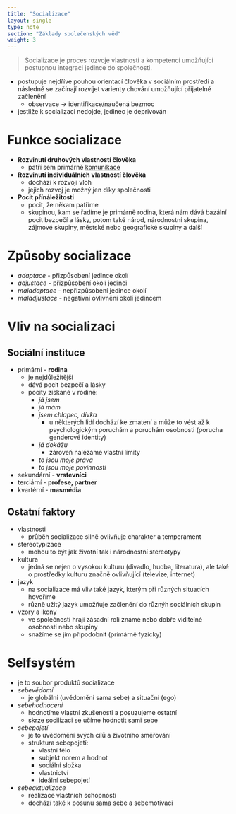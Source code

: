 ```yaml
---
title: "Socializace"
layout: single
type: note
section: "Základy společenských věd"
weight: 3
---
```

> Socializace je proces rozvoje vlastností a kompetencí umožňující postupnou integraci jedince do společnosti.
- postupuje nejdříve pouhou orientací člověka v sociálním prostředí a následně se začínají rozvíjet varienty chování umožňující přijatelné začlenění
    - observace -> identifikace/naučená bezmoc
- jestliže k socializaci nedojde, jedinec je deprivován
# Funkce socializace
- **Rozvinutí druhových vlastností člověka**
    - patří sem primárně [komunikace](/notes/school/social-sciences/communication)
- **Rozvinutí individuálních vlastností člověka**
    - dochází k rozvoji vloh
    - jejich rozvoj je možný jen díky společnosti
- **Pocit přínáležitosti**
    - pocit, že někam patříme
    - skupinou, kam se řadíme je primárně rodina, která nám dává bazální pocit bezpečí a lásky, potom také národ, národnostní skupina, zájmové skupiny, městské nebo geografické skupiny a další
# Způsoby socializace
- _adaptace_ - přizpůsobení jedince okolí
- _adjustace_ - přizpůsobení okolí jedinci
- _maladaptace_ - nepřizpůsobení jedince okolí
- _maladjustace_ - negativní ovlivnění okolí jedincem
# Vliv na socializaci
## Sociální instituce
- primární - **rodina**
    - je nejdůležitější
    - dává pocit bezpečí a lásky
    - pocity získané v rodině:
        - _já jsem_
        - _já mám_
        - _jsem chlapec, dívka_
            - u některých lidí dochází ke zmatení a může to vést až k psychologickým poruchám a poruchám osobnosti (porucha genderové identity)
        - _já dokážu_
            - zároveň nalézáme vlastní limity
        - _to jsou moje práva_
        - _to jsou moje povinnosti_
- sekundární - **vrstevníci**
- terciární - **profese, partner**
- kvartérní - **masmédia**
## Ostatní faktory
- vlastnosti
    - průběh socializace silně ovlivňuje charakter a temperament
- stereotypizace
    - mohou to být jak životní tak i národnostní stereotypy
- kultura
    - jedná se nejen o vysokou kulturu (divadlo, hudba, literatura), ale také o prostředky kulturu značně ovlivňující (televize, internet)
- jazyk
    - na socializace má vliv také jazyk, kterým při různých situacích hovoříme
    - různě užitý jazyk umožňuje začlenění do různýh sociálních skupin
- vzory a ikony
    - ve společnosti hrají zásadní roli známé nebo dobře viditelné osobnosti nebo skupiny
    - snažíme se jim připodobnit (primárně fyzicky)
# Selfsystém
- je to soubor produktů socializace
- _sebevědomí_
    - je globální (uvědomění sama sebe) a situační (ego)
- _sebehodnocení_
    - hodnotíme vlastní zkušenosti a posuzujeme ostatní
    - skrze socilizaci se učíme hodnotit sami sebe
- _sebepojetí_
    - je to uvědomění svých cílů a životního směřování
    - struktura sebepojetí:
        - vlastní tělo
        - subjekt norem a hodnot
        - sociální složka
        - vlastnictví
        - ideální sebepojetí
- _sebeaktualizace_
    - realizace vlastních schopností
    - dochází také k posunu sama sebe a sebemotivaci